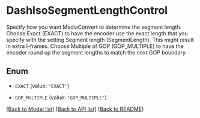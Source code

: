 # DashIsoSegmentLengthControl

Specify how you want MediaConvert to determine the segment length. Choose Exact (EXACT) to have the encoder use the exact length that you specify with the setting Segment length (SegmentLength). This might result in extra I-frames. Choose Multiple of GOP (GOP_MULTIPLE) to have the encoder round up the segment lengths to match the next GOP boundary.

## Enum

* `EXACT` (value: `'EXACT'`)

* `GOP_MULTIPLE` (value: `'GOP_MULTIPLE'`)

[[Back to Model list]](../README.md#documentation-for-models) [[Back to API list]](../README.md#documentation-for-api-endpoints) [[Back to README]](../README.md)


